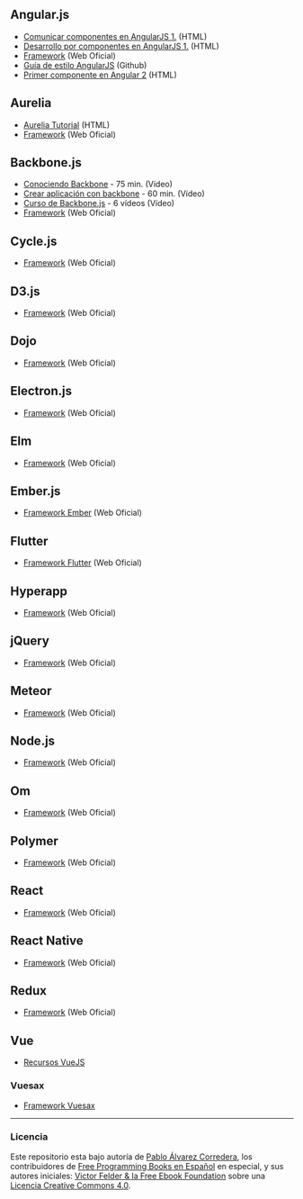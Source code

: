 ## Angular.js

* [Comunicar componentes en AngularJS 1.](https://carlosazaustre.es/formas-de-comunicar-componentes-en-angularjs-1-x/) (HTML)
* [Desarrollo por componentes en AngularJS 1.](https://carlosazaustre.es/desarrollo-por-componentes-con-angular-1-5-con-es6-es2015/) (HTML)
* [Framework](https://angularjs.org) (Web Oficial)
* [Guía de estilo AngularJS](https://github.com/johnpapa/angular-styleguide/blob/master/a1/i18n/es-ES.md#guía-de-estilo-angularjs) (Github)
* [Primer componente en Angular 2](https://platzi.com/blog/crea-componente-angular-2/) (HTML)


## Aurelia

* [Aurelia Tutorial](http://www.w3ii.com/es/aurelia/default.html) (HTML)
* [Framework](http://aurelia.io) (Web Oficial)


## Backbone.js

* [Conociendo Backbone](https://www.youtube.com/watch?v=IwO0z4JmPvU) - 75 min. (Vídeo)
* [Crear aplicación con backbone](https://www.youtube.com/watch?v=pQE5OGGo6KE&list=PLQCgNGUqLK4ms3oHeg-GmcHgf1KyeentC) - 60 min. (Vídeo)
* [Curso de Backbone.js](https://www.youtube.com/watch?v=pQE5OGGo6KE&list=PLQCgNGUqLK4ms3oHeg-GmcHgf1KyeentC) - 6 vídeos (Vídeo)
* [Framework](http://backbonejs.org) (Web Oficial)


## Cycle.js

* [Framework](https://cycle.js.org) (Web Oficial)


## D3.js

* [Framework](https://d3js.org) (Web Oficial)


## Dojo

* [Framework](https://dojo.io) (Web Oficial)


## Electron.js

* [Framework](https://electron.atom.io) (Web Oficial)


## Elm

* [Framework](http://elm-lang.org) (Web Oficial)


## Ember.js

* [Framework Ember](https://www.emberjs.com) (Web Oficial)


## Flutter

* [Framework Flutter](https://flutter.io) (Web Oficial)


## Hyperapp

* [Framework](https://hyperapp.js.org) (Web Oficial)


## jQuery

* [Framework](http://jqueryui.com) (Web Oficial)


## Meteor

* [Framework](https://www.meteor.com) (Web Oficial)


## Node.js

* [Framework](https://nodejs.org/es) (Web Oficial)


## Om

* [Framework](https://github.com/omcljs/om) (Web Oficial)


## Polymer

* [Framework](https://www.polymer-project.org) (Web Oficial)


## React

* [Framework](https://reactjs.org) (Web Oficial)


## React Native

* [Framework](http://www.reactnative.com) (Web Oficial)


## Redux

* [Framework](https://redux.js.org) (Web Oficial)


## Vue

* [Recursos VueJS](https://github.com/tipoqueno/vuejs-recursos-es#vuejs--recursos-en-espa%C3%B1ol)


### Vuesax

* [Framework Vuesax](https://github.com/lusaxweb/vuesax)


---
### Licencia

Este repositorio esta bajo autoría de [Pablo Álvarez Corredera](http://www.pabloalvarezcorredera.com), los contribuidores de [Free Programming Books en Español](https://github.com/EbookFoundation/free-programming-books/blob/master/free-programming-books-es.md) en especial, y sus autores iniciales: [Victor Felder & la Free Ebook Foundation](/LICENCIA.txt) sobre una [Licencia Creative Commons 4.0](https://creativecommons.org/licenses/by/4.0/deed.es_ES).
